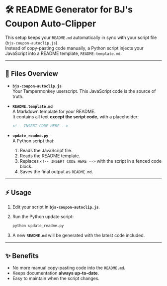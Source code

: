 # 🛠 README Generator for BJ's Coupon Auto-Clipper

This setup keeps your `README.md` automatically in sync with your script file (`bjs-coupon-autoclip.js`).  
Instead of copy-pasting code manually, a Python script injects your JavaScript into a README template, `README-template.md`.

---

## 📂 Files Overview

- **`bjs-coupon-autoclip.js`**  
  Your Tampermonkey userscript. This JavaScript code is the source of truth.  

- **`README.template.md`**  
  A Markdown template for your README.  
  It contains all text **except the script code**, with a placeholder:  

  ```markdown
  <!-- INSERT CODE HERE -->
  ```

- **`update_readme.py`**  
  A Python script that:

  1. Reads the JavaScript file.  
  2. Reads the README template.  
  3. Replaces `<!-- INSERT CODE HERE -->` with the script in a fenced code block.  
  4. Saves the final output as `README.md`.  

---

## ⚡ Usage

1. Edit your script in **`bjs-coupon-autoclip.js`**.  
2. Run the Python update script:

   ```bash
   python update_readme.py
   ```

3. A new **`README.md`** will be generated with the latest code included.  

---

## ✨ Benefits

- No more manual copy-pasting code into the `README.md`.  
- Keeps documentation **always up-to-date**.  
- Easy to maintain when the script changes.  
